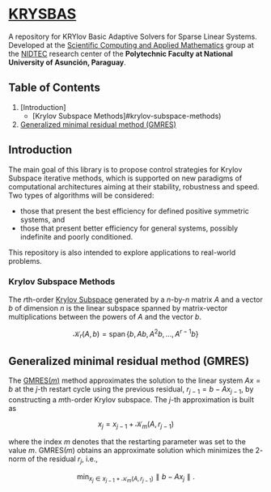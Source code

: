 # [KRYSBAS](https://github.com/nidtec-una/krysbas-dev)
A repository for KRYlov Basic Adaptive Solvers for Sparse Linear Systems. Developed at the [Scientific Computing and Applied Mathematics](https://nidtec.pol.una.py/ccyma/) group at the [NIDTEC](https://nidtec.pol.una.py/) research center of the **Polytechnic Faculty at National University of Asunción, Paraguay**.

## **Table of Contents**
1. [Introduction]
    - [Krylov Subspace Methods]#krylov-subspace-methods)
2. [Generalized minimal residual method (GMRES)](#generalized-minimal-residual-method-gmres)

## **Introduction**
The main goal of this library is to propose control strategies for Krylov Subspace iterative methods, which is supported on new paradigms of computational architectures aiming at their stability, robustness and speed. Two types of algorithms will be considered:

* those that present the best efficiency for defined positive symmetric systems, and
* those that present better efficiency for general systems, possibly indefinite and poorly conditioned.

This repository is also intended to explore applications to real-world problems.

### **Krylov Subspace Methods**
The $r$th-order [Krylov Subspace](https://en.wikipedia.org/wiki/Krylov_subspace) generated by a $n$-by-$n$ matrix $A$ and a vector $b$ of dimension $n$ is the linear subspace spanned by matrix-vector multiplications between the powers of $A$ and the vector $b$.

$$ \mathcal{K}_r(A,b) = \text{span} \, \{ b, Ab, A^2b, \ldots, A^{r-1}b \}$$

## **Generalized minimal residual method (GMRES)**
The [GMRES($m$)](https://en.wikipedia.org/wiki/Generalized_minimal_residual_method) method approximates the solution to the linear system $Ax=b$ at the $j$-th restart cycle using the previous residual, $r_{j-1}=b-Ax_{j-1}$, by constructing a $m$th-order Krylov subspace. The $j$-th approximation is built as

$$ x_j= x_{j-1}+ \mathcal{K}_m(A,r_{j-1}) $$

where the index $m$ denotes that the restarting parameter was set to the value $m$. GMRES($m$) obtains an approximate solution which minimizes the $2$-norm of the residual $r_j$, i.e.,

$$ \min_{x_{j}\in x_{j-1} + \mathcal{K}_m(A,r_{j-1})}   \parallel b-Ax_{j} \parallel. $$

